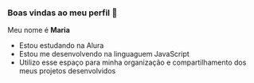 ### Boas vindas ao meu perfil 💙

Meu nome é **Maria**
- Estou estudando na Alura
- Estou me desenvolvendo na linguaguem JavaScript
- Utilizo esse espaço para minha organização e compartilhamento dos meus projetos desenvolvidos
